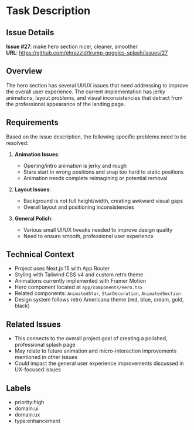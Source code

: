 # Task Description

## Issue Details
**Issue #27**: make hero section nicer, cleaner, smoother  
**URL**: https://github.com/phrazzld/trump-goggles-splash/issues/27

## Overview
The hero section has several UI/UX issues that need addressing to improve the overall user experience. The current implementation has jerky animations, layout problems, and visual inconsistencies that detract from the professional appearance of the landing page.

## Requirements
Based on the issue description, the following specific problems need to be resolved:

1. **Animation Issues**:
   - Opening/intro animation is jerky and rough
   - Stars start in wrong positions and snap too hard to static positions
   - Animation needs complete reimagining or potential removal

2. **Layout Issues**:
   - Background is not full height/width, creating awkward visual gaps
   - Overall layout and positioning inconsistencies

3. **General Polish**:
   - Various small UI/UX tweaks needed to improve design quality
   - Need to ensure smooth, professional user experience

## Technical Context
- Project uses Next.js 15 with App Router
- Styling with Tailwind CSS v4 and custom retro theme
- Animations currently implemented with Framer Motion
- Hero component located at `app/components/Hero.tsx`
- Related components: `AnimatedStar`, `StarDecoration`, `AnimatedSection`
- Design system follows retro Americana theme (red, blue, cream, gold, black)

## Related Issues
- This connects to the overall project goal of creating a polished, professional splash page
- May relate to future animation and micro-interaction improvements mentioned in other issues
- Could impact the general user experience improvements discussed in UX-focused issues

## Labels
- priority:high
- domain:ui
- domain:ux  
- type:enhancement
